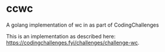# ccwc
A golang implementation of wc in  as part of CodingChallenges

This is an implementation as described here: https://codingchallenges.fyi/challenges/challenge-wc. 

